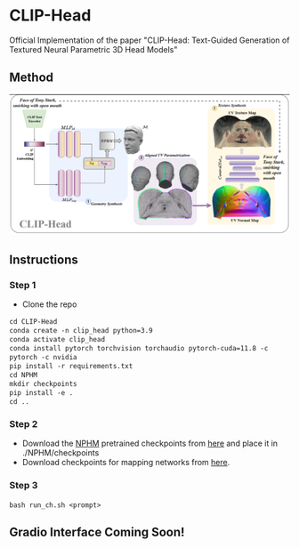 # CLIP-Head
Official Implementation of the paper "CLIP-Head: Text-Guided Generation of Textured Neural Parametric 3D Head Models"

## Method
![Architecture](./images/Pipeline.png)

## Instructions

### Step 1
- Clone the repo
```
cd CLIP-Head
conda create -n clip_head python=3.9
conda activate clip_head
conda install pytorch torchvision torchaudio pytorch-cuda=11.8 -c pytorch -c nvidia
pip install -r requirements.txt
cd NPHM
mkdir checkpoints
pip install -e .
cd ..
```

### Step 2 
- Download the [NPHM](https://github.com/SimonGiebenhain/NPHM) pretrained checkpoints from [here](https://drive.google.com/drive/folders/1dajUVhnYgRxbmX9CpAXDw702YYb0VHm9) and place it in ./NPHM/checkpoints
- Download checkpoints for mapping networks from [here](https://drive.google.com/file/d/1ReBlV7BX6eIbrIjYj2MV7AeLAZeP3aft/view?usp=sharing).

### Step 3
```
bash run_ch.sh <prompt>
```



## Gradio Interface Coming Soon!

